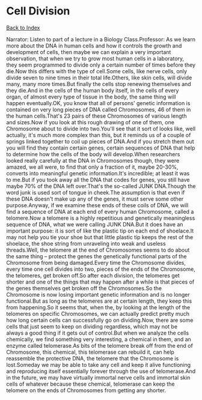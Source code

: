 # Cell Division
[Back to Index](https://github.com/windows10010/tpoExtractor/blog/master/README.md)

Narrator: Listen to part of a lecture in a Biology Class.Professor: As we learn more about the DNA in human cells and how it controls the growth and development of cells, then maybe we can explain a very important observation, that when we try to grow most human cells in a laboratory, they seem programmed to divide only a certain number of times before they die.Now this differs with the type of cell.Some cells, like nerve cells, only divide seven to nine times in their total life.Others, like skin cells, will divide many, many more times.But finally the cells stop renewing themselves and they die.And in the cells of the human body itself, in the cells of every organ, of almost every type of tissue in the body, the same thing will happen eventually.OK, you know that all of persons' genetic information is contained on very long pieces of DNA called Chromosomes, 46 of them in the human cells.That's 23 pairs of these Chromosomes of various length and sizes.Now if you look at this rough drawing of one of them, one Chromosome about to divide into two.You'll see that it sort of looks like, well actually, it's much more complex than this, but it reminds us of a couple of springs linked together to coil up pieces of DNA.And if you stretch them out you will find they contain certain genes, certain sequences of DNA that help to determine how the cells of the body will develop.When researchers looked really carefully at the DNA in Chromosomes though, they were amazed, we all were, to find that only a fraction of it, maybe 20-30%, converts into meaningful genetic information.It's incredible; at least it was to me.But if you took away all the DNA that codes for genes, you still have maybe 70% of the DNA left over.That's the so-called JUNK DNA.Though the word junk is used sort of tongue in cheek.The assumption is that even if these DNA doesn't make up any of the genes, it must serve some other purpose.Anyway, if we examine these ends of these coils of DNA, we will find a sequence of DNA at each end of every human Chromosome, called a telomere.Now a telomere is a highly repetitious and genetically meaningless sequence of DNA, what we were calling JUNK DNA.But it does have an important purpose: it is sort of like the plastic tip on each end of shoelace.It may not help you tie your shoe but that little plastic tip keeps the rest of the shoelace, the shoe string from unraveling into weak and useless threads.Well, the telomere at the end of Chromosomes seems to do about the same thing – protect the genes the genetically functional parts of the Chromosome from being damaged.Every time the Chromosome divides, every time one cell divides into two, pieces of the ends of the Chromosome, the telomeres, get broken off.So after each division, the telomeres get shorter and one of the things that may happen after a while is that pieces of the genes themselves get broken off the Chromosomes.So the Chromosome is now losing important genetic information and is no longer functional.But as long as the telomeres are at certain length, they keep this from happening.So it seems that, when the, by looking at the length of the telomeres on specific Chromosomes, we can actually predict pretty much how long certain cells can successfully go on dividing.Now, there are some cells that just seem to keep on dividing regardless, which may not be always a good thing if it gets out of control.But when we analyze the cells chemically, we find something very interesting, a chemical in them, and an enzyme called telomerase.As bits of the telomere break off from the end of Chromosome, this chemical, this telomerase can rebuild it, can help reassemble the protective DNA, the telomere that the Chromosome is lost.Someday we may be able to take any cell and keep it alive functioning and reproducing itself essentially forever through the use of telomerase.And in the future, we may have virtually immortal nerve cells and immortal skin cells of whatever because these chemical, telomerase can keep the telomere on the ends of Chromosomes from getting any shorter.
 